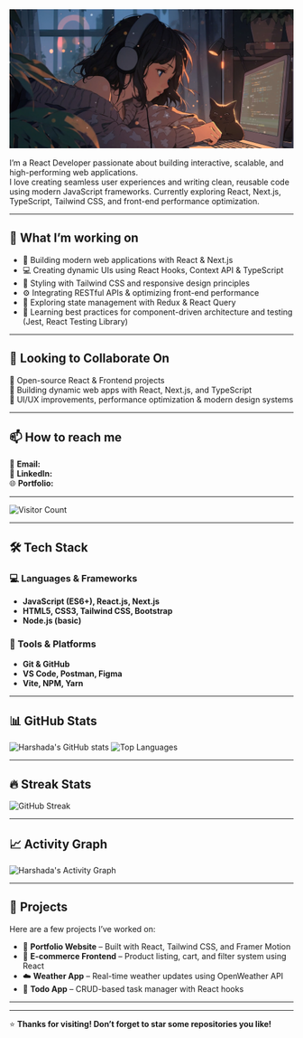 <!-- <img src="assets/developer_wxl.jpg" alt="Anime" width="1000" height="500"> -->

<img src="assets/ai-image.png" alt="Anime">

I’m a React Developer passionate about building interactive, scalable, and high-performing web applications.  
I love creating seamless user experiences and writing clean, reusable code using modern JavaScript frameworks. 
Currently exploring React, Next.js, TypeScript, Tailwind CSS, and front-end performance optimization.  

---

## 🔭 What I’m working on
- 🚀 Building modern web applications with React & Next.js
- 💻 Creating dynamic UIs using React Hooks, Context API & TypeScript
- 🎨 Styling with Tailwind CSS and responsive design principles
- ⚙️ Integrating RESTful APIs & optimizing front-end performance
- 🧩 Exploring state management with Redux & React Query
- 🧠 Learning best practices for component-driven architecture and testing (Jest, React Testing Library)

---

## 🤝 Looking to Collaborate On

🔹 Open-source React & Frontend projects  <br>
🔹 Building dynamic web apps with React, Next.js, and TypeScript  <br>
🔹 UI/UX improvements, performance optimization & modern design systems <br>

---

## 📫 How to reach me  

📧 **Email:**   <br>
💼 **LinkedIn:**  <br>
🌐 **Portfolio:**  <br>

---

![Visitor Count](https://komarev.com/ghpvc/?username=harshadapanekar82&color=blue&style=flat)

---

## 🛠️ Tech Stack
### 💻 Languages & Frameworks
- **JavaScript (ES6+), React.js, Next.js**
- **HTML5, CSS3, Tailwind CSS, Bootstrap**
- **Node.js (basic)**

### 🧰 Tools & Platforms
- **Git & GitHub**
- **VS Code, Postman, Figma**
- **Vite, NPM, Yarn**

---

## 📊 GitHub Stats
![Harshada's GitHub stats](https://github-readme-stats.vercel.app/api?username=harshadapanekar82&show_icons=true&theme=tokyonight)
![Top Languages](https://github-readme-stats.vercel.app/api/top-langs/?username=harshadapanekar82&layout=compact&theme=tokyonight)

---

## 🔥 Streak Stats
![GitHub Streak](https://streak-stats.demolab.com/?user=harshadapanekar82&theme=tokyonight)

---

## 📈 Activity Graph
![Harshada's Activity Graph](https://github-readme-activity-graph.vercel.app/graph?username=harshadapanekar82&theme=tokyo-night)

---

## 🧩 Projects
Here are a few projects I’ve worked on:

- 🎨 **Portfolio Website** – Built with React, Tailwind CSS, and Framer Motion  
- 🛒 **E-commerce Frontend** – Product listing, cart, and filter system using React  
- ☁️ **Weather App** – Real-time weather updates using OpenWeather API  
- 🧭 **Todo App** – CRUD-based task manager with React hooks  

---



---

⭐ **Thanks for visiting! Don’t forget to star some repositories you like!**
